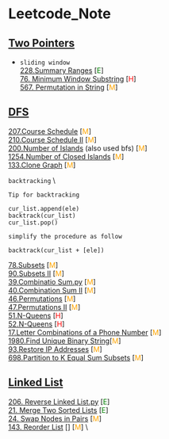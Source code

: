# Leetcode_Note

## [Two Pointers](./two_pointers)
* `sliding window` \
[228.Summary Ranges](https://github.com/hongjunyan/Leetcode_Note/tree/master/two_pointers/228.Summary%20Ranges) [<span style="color:green">E</span>] \
[76. Minimum Window Substring](https://github.com/hongjunyan/Leetcode_Note/tree/master/two_pointers/76.Minimum%20Window%20Substring) [<span style="color:red">H</span>] \
[567. Permutation in String](https://github.com/hongjunyan/Leetcode_Note/tree/master/two_pointers/567.Permutation%20in%20String) [<span style="color:orange">M</span>]

## [DFS](./dfs)
[207.Course Schedule](https://github.com/hongjunyan/Leetcode_Note/tree/master/dfs/207.Course%20Schedule) [<span style="color:orange">M</span>] \
[210.Course Schedule II](https://github.com/hongjunyan/Leetcode_Note/tree/master/dfs/210.Course%20Schedule%20II) [<span style="color:orange">M</span>] \
[200.Number of Islands](https://github.com/hongjunyan/Leetcode_Note/tree/master/dfs/200.Number%20of%20Islands) (also used bfs) [<span style="color:orange">M</span>] \
[1254.Number of Closed Islands](https://github.com/hongjunyan/Leetcode_Note/tree/master/dfs/1254.Number%20of%20Closed%20Islands) [<span style="color:orange">M</span>] \
[133.Clone Graph]() [<span style="color:orange">M</span>]


 `backtracking` \
```commandline
Tip for backtracking

cur_list.append(ele)
backtrack(cur_list)
cur_list.pop()

simplify the procedure as follow

backtrack(cur_list + [ele])
```
[78.Subsets](https://github.com/hongjunyan/Leetcode_Note/tree/master/dfs/78.Subsets) [<span style="color:orange">M</span>] \
[90.Subsets II](https://github.com/hongjunyan/Leetcode_Note/tree/master/dfs/90.Subsets%20II) [<span style="color:orange">M</span>] \
[39.Combinatio Sum.py](https://github.com/hongjunyan/Leetcode_Note/tree/master/dfs/39.Combination%20Sum) [<span style="color:orange">M</span>] \
[40.Combination Sum II](https://github.com/hongjunyan/Leetcode_Note/tree/master/dfs/40.Combination%20Sum%20II) [<span style="color:orange">M</span>] \
[46.Permutations](https://github.com/hongjunyan/Leetcode_Note/tree/master/dfs/46.Permutations) [<span style="color:orange">M</span>] \
[47.Permutations II](https://github.com/hongjunyan/Leetcode_Note/tree/master/dfs/47.Permutations%20II) [<span style="color:orange">M</span>] \
[51.N-Queens](https://github.com/hongjunyan/Leetcode_Note/tree/master/dfs/51.N-Queens) [<span style="color:red">H</span>] \
[52.N-Queens](https://github.com/hongjunyan/Leetcode_Note/tree/master/dfs/52.N-Queens) [<span style="color:red">H</span>] \
[17.Letter Combinations of a Phone Number]() [<span style="color:orange">M</span>] \
[1980.Find Unique Binary String]()[<span style="color:orange">M</span>] \
[93.Restore IP Addresses]() [<span style="color:orange">M</span>] \
[698.Partition to K Equal Sum Subsets]() [<span style="color:orange">M</span>]

## [Linked List](./linked_list)
[206. Reverse Linked List.py]() [<span style="color:green">E</span>] \
[21. Merge Two Sorted Lists]() [<span style="color:green">E</span>] \
[24. Swap Nodes in Pairs]() [<span style="color:orange">M</span>] \
[143. Reorder List]() [] [<span style="color:orange">M</span>] \